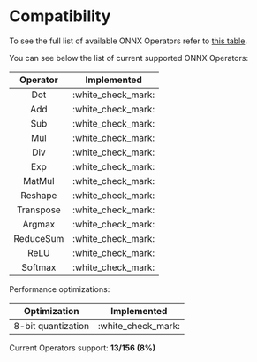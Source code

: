 # Compatibility

To see the full list of available ONNX Operators refer to [this table](https://github.com/onnx/onnx/blob/main/docs/Operators.md).

You can see below the list of current supported ONNX Operators:

|  Operator |      Implemented     |
| :-------: | :------------------: |
|    Dot    | :white\_check\_mark: |
|    Add    | :white\_check\_mark: |
|    Sub    | :white\_check\_mark: |
|    Mul    | :white\_check\_mark: |
|    Div    | :white\_check\_mark: |
|    Exp    | :white\_check\_mark: |
|   MatMul  | :white\_check\_mark: |
|  Reshape  | :white\_check\_mark: |
| Transpose | :white\_check\_mark: |
|   Argmax  | :white\_check\_mark: |
| ReduceSum | :white\_check\_mark: |
|    ReLU   | :white\_check\_mark: |
|  Softmax  | :white\_check\_mark: |

Performance optimizations:

|    Optimization    |      Implemented     |
| :----------------: | :------------------: |
| 8-bit quantization | :white\_check\_mark: |

Current Operators support: **13/156 (8%)**

